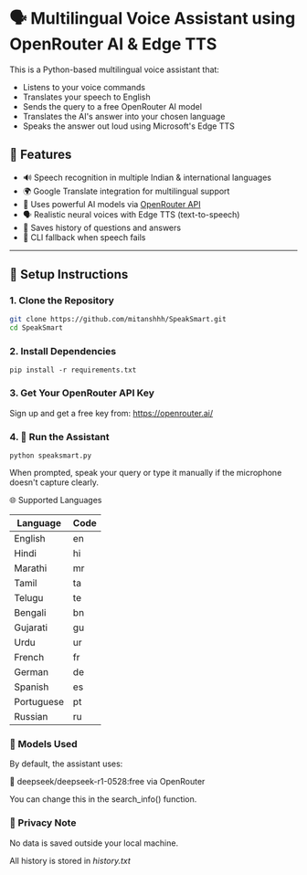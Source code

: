 # 🗣️ Multilingual Voice Assistant using OpenRouter AI & Edge TTS

This is a Python-based multilingual voice assistant that:
- Listens to your voice commands
- Translates your speech to English
- Sends the query to a free OpenRouter AI model
- Translates the AI's answer into your chosen language
- Speaks the answer out loud using Microsoft's Edge TTS

## 🎯 Features

- 🔊 Speech recognition in multiple Indian & international languages
- 🌍 Google Translate integration for multilingual support
- 🧠 Uses powerful AI models via [OpenRouter API](https://openrouter.ai/)
- 🗣️ Realistic neural voices with Edge TTS (text-to-speech)
- 💾 Saves history of questions and answers
- 📌 CLI fallback when speech fails

---

## 🚀 Setup Instructions

### 1. Clone the Repository
```bash
git clone https://github.com/mitanshhh/SpeakSmart.git
cd SpeakSmart
```

### 2. Install Dependencies
```
pip install -r requirements.txt
```

### 3. Get Your OpenRouter API Key
Sign up and get a free key from: https://openrouter.ai/

### 4. 🧪 Run the Assistant
```
python speaksmart.py
```
When prompted, speak your query or type it manually if the microphone doesn't capture clearly.

🌐 Supported Languages

| Language   | Code |
| ---------- | ---- |
| English    | en   |
| Hindi      | hi   |
| Marathi    | mr   |
| Tamil      | ta   |
| Telugu     | te   |
| Bengali    | bn   |
| Gujarati   | gu   |
| Urdu       | ur   |
| French     | fr   |
| German     | de   |
| Spanish    | es   |
| Portuguese | pt   |
| Russian    | ru   |

### 🧠 Models Used
By default, the assistant uses:

🧠 deepseek/deepseek-r1-0528:free via OpenRouter

You can change this in the search_info() function.

### 🔐 Privacy Note
No data is saved outside your local machine.

All history is stored in _history.txt_
